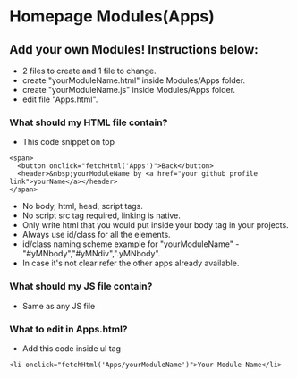 # Homepage Modules(Apps)

## Add your own Modules! Instructions below:
- 2 files to create and 1 file to change.
- create "yourModuleName.html" inside Modules/Apps folder.
- create "yourModuleName.js" inside Modules/Apps folder.
- edit file "Apps.html".

### What should my HTML file contain?
- This code snippet on top
```
<span>
  <button onclick="fetchHtml('Apps')">Back</button>
  <header>&nbsp;yourModuleName by <a href="your github profile link">yourName</a></header>
</span>
```

- No body, html, head, script tags.
- No script src tag required, linking is native.
- Only write html that you would put inside your body tag in your projects.
- Always use id/class for all the elements.
- id/class naming scheme example for "yourModuleName" - "#yMNbody","#yMNdiv",".yMNbody".
- In case it's not clear refer the other apps already available.

### What should my JS file contain?
- Same as any JS file

### What to edit in Apps.html?
- Add this code inside ul tag
```
<li onclick="fetchHtml('Apps/yourModuleName')">Your Module Name</li>
  

